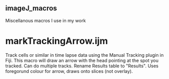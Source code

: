 ## imageJ_macros
Miscellanous macros I use in my work



# markTrackingArrow.ijm
Track cells or similar in time lapse data using the Manual Tracking plugin in Fiji.
This macro will draw an arrow with the head pointing at the spot you tracked. 
Can do multiple tracks.
Rename Results table to "Results".
Uses foregorund colour for arrow, draws onto slices (not overlay). 
